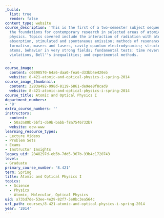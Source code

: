 ```yaml
---
_build:
  list: true
  render: false
content_type: website
course_description: 'This is the first of a two-semester subject sequence that provides
  the foundations for contemporary research in selected areas of atomic and optical
  physics. Topics covered include the interaction of radiation with atoms: resonance;
  absorption, stimulated and spontaneous emission; methods of resonance, dressed atom
  formalism, masers and lasers, cavity quantum electrodynamics; structure of simple
  atoms, behavior in very strong fields; fundamental tests: time reversal, parity
  violations, Bell''s inequalities; and experimental methods.

  '
course_image:
  content: c0390570-64a6-daa0-fea6-d33bb4e420eb
  website: 8-421-atomic-and-optical-physics-i-spring-2014
course_image_thumbnail:
  content: 3283a492-098d-8119-6861-de9ee8f8cad9
  website: 8-421-atomic-and-optical-physics-i-spring-2014
course_title: Atomic and Optical Physics I
department_numbers:
- '8'
extra_course_numbers: ''
instructors:
  content:
  - 50a3a80b-5bf1-d69b-babb-f8a7546732b7
  website: ocw-www
learning_resource_types:
- Lecture Videos
- Problem Sets
- Exams
- Instructor Insights
legacy_uid: 2848297d-eb5b-7dd5-367b-93b4c1720743
level:
- Graduate
primary_course_number: '8.421'
term: Spring
title: Atomic and Optical Physics I
topics:
- - Science
  - Physics
  - Atomic, Molecular, Optical Physics
uid: a73bd7de-53ee-4e29-82f7-5e0bc3ea564c
url_path: courses/8-421-atomic-and-optical-physics-i-spring-2014
year: '2014'
---
```

